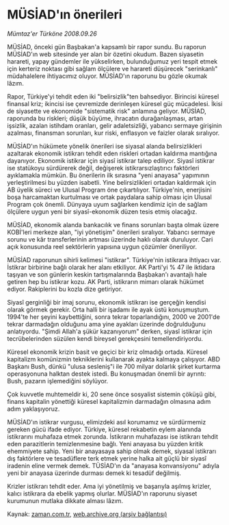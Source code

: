 # MÜSİAD'ın önerileri

*Mümtaz'er Türköne 2008.09.26*

<tr><td class="metin" colspan="2" style="padding-top: 20px; padding-left: 5px; padding-right: 10px;">MÜSİAD, önceki gün Başbakan'a kapsamlı bir rapor sundu. Bu raporun MÜSİAD'ın web sitesinde yer alan bir özetini okudum. Bazen siyasetin harareti, yapay gündemler ile yükselirken, bulunduğumuz yeri tespit etmek için kerteriz noktası gibi sağlam ölçülere ve harareti düşürecek "serinkanlı" müdahalelere ihtiyacımız oluyor. MÜSİAD'ın raporunu bu gözle okumak lâzım.</td></tr><tr><td class="metin" colspan="2" style="padding-top: 20px; padding-left: 5px; padding-right: 10px;"><p>Rapor, Türkiye'yi tehdit eden iki "belirsizlik"ten bahsediyor. Birincisi küresel finansal kriz; ikincisi ise çevremizde derinleşen küresel güç mücadelesi. İkisi de siyasette ve ekonomide "sistematik risk" anlamına geliyor. MÜSİAD, raporunda bu riskleri; düşük büyüme, ihracatın durağanlaşması, artan işsizlik, azalan istihdam oranları, gelir adaletsizliği, yabancı sermaye girişinin azalması, finansman sorunları, kur riski, enflasyon ve faizler olarak sıralıyor.
<p>MÜSİAD'ın hükümete yönelik önerileri ise siyasal alanda belirsizlikleri azaltarak ekonomik istikrarı tehdit eden riskleri ortadan kaldırma mantığına dayanıyor. Ekonomik istikrar için siyasî istikrar talep ediliyor. Siyasî istikrar ise statükoyu sürdürerek değil, değişerek istikrarsızlaştırıcı faktörleri ayıklamakla mümkün. Bu önerilerin ilk sırasına "yeni anayasa" yapımının yerleştirilmesi bu yüzden isabetli. Yine belirsizlikleri ortadan kaldırmak için AB üyelik süreci ve Ulusal Program öne çıkartılıyor. Türkiye'nin, enerjisini boşa harcamaktan kurtulması ve ortak paydalara sahip olması için Ulusal Program çok önemli. Dünyaya uyum sağlarken kendimiz için de sağlam ölçülere uygun yeni bir siyasî-ekonomik düzen tesis etmiş olacağız. 
<p>MÜSİAD, ekonomik alanda bankacılık ve finans sorunları başta olmak üzere KOBİ'leri merkeze alan, "iyi yönetişim" önerileri sıralıyor. Yabancı sermaye sorunu ve kâr transferlerinin artması üzerinde haklı olarak duruluyor. Cari açık konusunda reel sektörlerin yapısına uygun çözümler öneriliyor.
<p>MÜSİAD raporunun sihirli kelimesi "istikrar". Türkiye'nin istikrara ihtiyacı var. İstikrar birbirine bağlı olarak her alanı etkiliyor. AK Parti'yi % 47 ile iktidara taşıyan ve son günlerin keskin tartışmalarında Başbakan'ı avantajlı hale getiren hep bu istikrar kozu. AK Parti, istikrarın mimarı olarak hükümet ediyor. Rakiplerini bu kozla dize getiriyor. 
<p>Siyasî gerginliği bir imaj sorunu, ekonomik istikrarı ise gerçeğin kendisi olarak görmek gerekir. Orta halli bir işadamı ile ayak üstü konuşmuştum. 1994'te her şeyini kaybettiğini, sonra tekrar toparlandığını, 2000 ve 2001'de tekrar darmadağın olduğunu ama yine ayakları üzerinde doğrulduğunu anlatıyordu. "Şimdi Allah'a şükür kazanıyorum" derken, siyasî istikrar için tecrübelerinden süzülen kendi bireysel gerekçesini temellendiriyordu.
<p>Küresel ekonomik krizin basit ve geçici bir kriz olmadığı ortada. Küresel kapitalizm komünizmin tekniklerini kullanarak ayakta kalmaya çalışıyor. ABD Başkanı Bush, dünkü "ulusa sesleniş"i ile 700 milyar dolarlık şirket kurtarma operasyonuna halktan destek istedi. Bu konuşmadan önemli bir ayrıntı: Bush, pazarın işlemediğini söylüyor.
<p>Çok kuvvetle muhtemeldir ki, 20 sene önce sosyalist sistemin çöküşü gibi, finans kapitalin yönettiği küresel kapitalizmin darmadağın olmasına adım adım yaklaşıyoruz.
<p>MÜSİAD'ın istikrar vurgusu, elimizdeki asıl korumamız ve sürdürmemiz gereken gücü ifade ediyor. Türkiye, küresel rekabetin eylem alanında istikrarını muhafaza etmek zorunda. İstikrarın muhafazası ise istikrarı tehdit eden parazitlerin temizlenmesine bağlı. Yeni anayasa bu yüzden kritik ehemmiyete sahip. Yeni bir anayasaya sahip olmak demek, siyasal istikrarı dış faktörlere ve tesadüflere terk etmek yerine halka ait güçlü bir siyasî iradenin eline vermek demek. TÜSİAD'ın da "anayasa konvansiyonu" adıyla yeni bir anayasa üzerinde durması demek ki tesadüf değilmiş.
<p>Krizler istikrarı tehdit eder. Ama iyi yönetilmiş ve başarıyla aşılmış krizler, kalıcı istikrara da ebelik yapmış olurlar. MÜSİAD'ın raporunu siyaset kurumunun mutlaka dikkate alması lâzım.<br/></p></p></p></p></p></p></p></p></p></td></tr>

Kaynak: [zaman.com.tr](http://zaman.com.tr/yazar.do?yazino=742722), [web.archive.org (arşiv bağlantısı)](http://web.archive.org/web/20080929211706/http://www.zaman.com.tr:80/yazar.do?yazino=742722)
